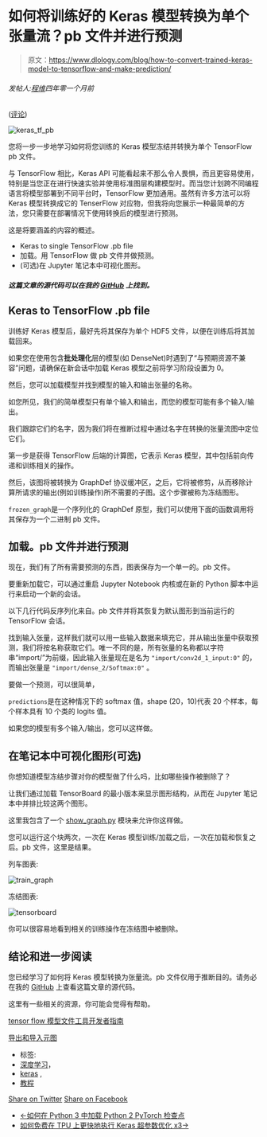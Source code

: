 # 如何将训练好的 Keras 模型转换为单个张量流？pb 文件并进行预测

> 原文：<https://www.dlology.com/blog/how-to-convert-trained-keras-model-to-tensorflow-and-make-prediction/>

###### 发帖人:[程维](/blog/author/Chengwei/)四年零一个月前

([评论](/blog/how-to-convert-trained-keras-model-to-tensorflow-and-make-prediction/#disqus_thread))

![keras_tf_pb](img/292a8aaadea5928ef295f9756c084ba5.png)

您将一步一步地学习如何将您训练的 Keras 模型冻结并转换为单个 TensorFlow pb 文件。

与 TensorFlow 相比，Keras API 可能看起来不那么令人畏惧，而且更容易使用，特别是当您正在进行快速实验并使用标准图层构建模型时。而当您计划跨不同编程语言将模型部署到不同平台时，TensorFlow 更加通用。虽然有许多方法可以将 Keras 模型转换成它的 TenserFlow 对应物，但我将向您展示一种最简单的方法，您只需要在部署情况下使用转换后的模型进行预测。

这是将要涵盖的内容的概述。

*   Keras to single TensorFlow .pb file
*   加载。用 TensorFlow 做 pb 文件并做预测。
*   (可选)在 Jupyter 笔记本中可视化图形。

#### *这篇文章的源代码可以在我的 [GitHub](https://github.com/Tony607/keras-tf-pb) 上找到。*

## Keras to TensorFlow .pb file

训练好 Keras 模型后，最好先将其保存为单个 HDF5 文件，以便在训练后将其加载回来。

如果您在使用包含**批处理化**层的模型(如 DenseNet)时遇到了“与预期资源不兼容”问题，请确保在新会话中加载 Keras 模型之前将学习阶段设置为 0。

然后，您可以加载模型并找到模型的输入和输出张量的名称。

如您所见，我们的简单模型只有单个输入和输出，而您的模型可能有多个输入/输出。

我们跟踪它们的名字，因为我们将在推断过程中通过名字在转换的张量流图中定位它们。

第一步是获得 TensorFlow 后端的计算图，它表示 Keras 模型，其中包括前向传递和训练相关的操作。

然后，该图将被转换为 GraphDef 协议缓冲区，之后，它将被修剪，从而移除计算所请求的输出(例如训练操作)所不需要的子图。这个步骤被称为冻结图形。

`frozen_graph`是一个序列化的 GraphDef 原型，我们可以使用下面的函数调用将其保存为一个二进制 pb 文件。

## 加载。pb 文件并进行预测

现在，我们有了所有需要预测的东西，图表保存为一个单一的。pb 文件。

要重新加载它，可以通过重启 Jupyter Notebook 内核或在新的 Python 脚本中运行来启动一个新的会话。

以下几行代码反序列化来自。pb 文件并将其恢复为默认图形到当前运行的 TensorFlow 会话。

找到输入张量，这样我们就可以用一些输入数据来填充它，并从输出张量中获取预测，我们将按名称获取它们。唯一不同的是，所有张量的名称都以字符串“import/”为前缀，因此输入张量现在是名为 `"import/conv2d_1_input:0"` 的，而输出张量是 `"import/dense_2/Softmax:0"` 。

要做一个预测，可以很简单，

`predictions`是在这种情况下的 softmax 值，shape (20，10)代表 20 个样本，每个样本具有 10 个类的 logits 值。

如果您的模型有多个输入/输出，您可以这样做。

## 在笔记本中可视化图形(可选)

你想知道模型冻结步骤对你的模型做了什么吗，比如哪些操作被删除了？

让我们通过加载 TensorBoard 的最小版本来显示图形结构，从而在 Jupyter 笔记本中并排比较这两个图形。

这里我包含了一个 [show_graph.py](https://github.com/Tony607/keras-tf-pb/blob/master/show_graph.py) 模块来允许你这样做。

您可以运行这个块两次，一次在 Keras 模型训练/加载之后，一次在加载和恢复之后。pb 文件，这里是结果。

列车图表:

![train_graph](img/e84751e639110981f0de0a7c976a3721.png)

冻结图表:

![tensorboard](img/d0988fee410ade4296fa2e56401c9f66.png)

你可以很容易地看到相关的训练操作在冻结图中被删除。

## 结论和进一步阅读

您已经学习了如何将 Keras 模型转换为张量流。pb 文件仅用于推断目的。请务必在我的 [GitHub](https://github.com/Tony607/keras-tf-pb) 上查看这篇文章的源代码。

这里有一些相关的资源，你可能会觉得有帮助。

[tensor flow 模型文件工具开发者指南](https://www.tensorflow.org/extend/tool_developers/)

[导出和导入元图](https://www.tensorflow.org/api_guides/python/meta_graph)

*   标签:
*   [深度学习](/blog/tag/deep-learning/)，
*   [keras](/blog/tag/keras/) ,
*   [教程](/blog/tag/tutorial/)

[Share on Twitter](https://twitter.com/intent/tweet?url=https%3A//www.dlology.com/blog/how-to-convert-trained-keras-model-to-tensorflow-and-make-prediction/&text=How%20to%20convert%20trained%20Keras%20model%20to%20a%20single%20TensorFlow%20.pb%20file%20and%20make%20prediction) [Share on Facebook](https://www.facebook.com/sharer/sharer.php?u=https://www.dlology.com/blog/how-to-convert-trained-keras-model-to-tensorflow-and-make-prediction/)

*   [←如何在 Python 3 中加载 Python 2 PyTorch 检查点](/blog/how-to-load-python-2-pytorch-checkpoint-in-python-3-1/)
*   [如何免费在 TPU 上更快地执行 Keras 超参数优化 x3→](/blog/how-to-perform-keras-hyperparameter-optimization-on-tpu-for-free/)